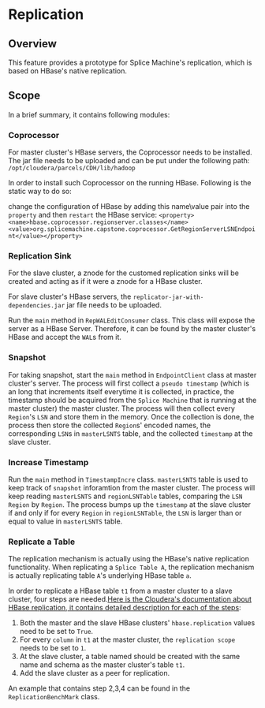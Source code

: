 # Replication

## Overview
This feature provides a prototype for Splice Machine's replication, which is based on HBase's native replication.



## Scope

In a brief summary, it contains following modules:

### Coprocessor ###
For master cluster's HBase servers, the Coprocessor needs to be installed. The jar file needs to be uploaded and can be put under the following path: `/opt/cloudera/parcels/CDH/lib/hadoop`

In order to install such Coprocessor on the running HBase. Following is the static way to do so:

change the configuration of HBase by adding this name\value pair into the `property` and then `restart` the HBase service: 
`<property><name>hbase.coprocessor.regionserver.classes</name><value>org.splicemachine.capstone.coprocessor.GetRegionServerLSNEndpoint</value></property>`

### Replication Sink ###
For the slave cluster, a znode for the customed replication sinks will be created and acting as if it were a znode for a HBase cluster.

For slave cluster's HBase servers, the `replicator-jar-with-dependencies.jar` jar file needs to be uploaded.

Run the `main` method in `RepWALEditConsumer` class. This class will expose the server as a HBase Server. Therefore, it can be found by the master cluster's HBase and accept the `WAL`s from it.

### Snapshot ###
For taking snapshot, start the `main` method in `EndpointClient` class at master cluster's server. The process will first collect a `pseudo timestamp` (which is an long that increments itself everytime it is collected, in practice, the timestamp should be acquired from the `Splice Machine` that is running at the master cluster) the master cluster. The process will then collect every `Region`'s `LSN` and store them in the memory. Once the collection is done, the process then store the collected `Region`s' encoded names, the corresponding `LSN`s in `masterLSNTS` table, and the collected `timestamp` at the slave cluster.

### Increase Timestamp ###
Run the `main` method in `TimestampIncre` class. `masterLSNTS` table is used to keep track of `snapshot` inforamtion from the master cluster. The process will keep reading `masterLSNTS` and `regionLSNTable` tables, comparing the `LSN` `Region` by `Region`. The process bumps up the `timestamp` at the slave cluster if and only if for every `Region` in `regionLSNTable`, the `LSN` is larger than or equal to value in `masterLSNTS` table.

### Replicate a Table ###
The replication mechanism is actually using the HBase's native replication functionality. When replicating a `Splice Table A`, the replication mechanism is actually replicating table `A`'s underlying HBase table `a`.

In order to replicate a HBase table `t1` from a master cluster to a slave cluster, four steps are needed.[Here is the Cloudera's documentation about HBase replication, it contains detailed description for each of the steps](https://www.cloudera.com/documentation/enterprise/5-14-x/topics/cdh_bdr_hbase_replication.html):
1. Both the master and the slave HBase clusters' `hbase.replication` values need to be set to `True`.
2. For every `column` in `t1` at the master cluster, the `replication scope` needs to be set to `1`.
3. At the slave cluster, a table named should be created with the same name and schema as the master cluster's table `t1`.
4. Add the slave cluster as a peer for replication.

An example that contains step 2,3,4 can be found in the `ReplicationBenchMark` class.